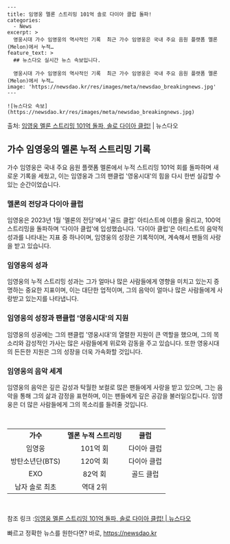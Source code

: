     ---
    title: 임영웅 멜론 스트리밍 101억 솔로 다이아 클럽 돌파!
    categories:
      - News
    excerpt: >
      영웅시대 가수 임영웅의 역사적인 기록  최근 가수 임영웅은 국내 주요 음원 플랫폼 멜론(Melon)에서 누적…
    feature_text: >
      ## 뉴스다오 실시간 뉴스 속보입니다.
    
      영웅시대 가수 임영웅의 역사적인 기록  최근 가수 임영웅은 국내 주요 음원 플랫폼 멜론(Melon)에서 누적…
    image: 'https://newsdao.kr/res/images/meta/newsdao_breakingnews.jpg'
    ---
    
    ![뉴스다오 속보](https://newsdao.kr/res/images/meta/newsdao_breakingnews.jpg)

<p>출처: <a href="https://newsdao.kr/4607" rel="dofollow">임영웅 멜론 스트리밍 101억 돌파, 솔로 다이아 클럽!</a> | 뉴스다오</p>

<h2 data-ke-size="size26">가수 임영웅의 멜론 누적 스트리밍 기록</h2>
<p data-ke-size="size16">가수 임영웅은 국내 주요 음원 플랫폼 멜론에서 누적 스트리밍 101억 회를 돌파하며 새로운 기록을 세웠고, 이는 임영웅과 그의 팬클럽 '영웅시대'의 힘을 다시 한번 실감할 수 있는 순간이었습니다.</p>

<h3>멜론의 전당과 다이아 클럽</h3>
<p data-ke-size="size16">임영웅은 2023년 1월 '멜론의 전당'에서 '골드 클럽' 아티스트에 이름을 올리고, 100억 스트리밍을 돌파하며 '다이아 클럽'에 입성했습니다. '다이아 클럽'은 아티스트의 음악적 성과를 나타내는 지표 중 하나이며, 임영웅의 성장은 기록적이며, 계속해서 팬들의 사랑을 받고 있습니다.</p>

<h3>임영웅의 성과</h3>
<p data-ke-size="size16">임영웅의 누적 스트리밍 성과는 그가 얼마나 많은 사람들에게 영향을 미치고 있는지 증명하는 중요한 지표이며, 이는 대단한 업적이며, 그의 음악이 얼마나 많은 사람들에게 사랑받고 있는지를 나타냅니다.</p>

<h3>임영웅의 성장과 팬클럽 '영웅시대'의 지원</h3>
<p data-ke-size="size16">임영웅의 성공에는 그의 팬클럽 '영웅시대'의 열렬한 지원이 큰 역할을 했으며, 그의 목소리와 감성적인 가사는 많은 사람들에게 위로와 감동을 주고 있습니다. 또한 영웅시대의 든든한 지원은 그의 성장을 더욱 가속화할 것입니다.</p>

<h3>임영웅의 음악 세계</h3>
<p data-ke-size="size16">임영웅의 음악은 깊은 감성과 탁월한 보컬로 많은 팬들에게 사랑을 받고 있으며, 그는 음악을 통해 그의 삶과 감정을 표현하며, 이는 팬들에게 깊은 공감을 불러일으킵니다. 임영웅은 더 많은 사람들에게 그의 목소리를 들려줄 것입니다.</p>

<p data-ke-size="size16">&nbsp;</p>
<table>
	<tbody>
		<tr>
			<td style="text-align: center; height: 17px;"><b>가수</b></td>
			<td style="text-align: center; height: 17px;"><b>멜론 누적 스트리밍</b></td>
			<td style="text-align: center; height: 17px;"><b>클럽</b></td>
		</tr>
		<tr>
			<td style="text-align: center; height: 17px;">임영웅</td>
			<td style="text-align: center; height: 17px;">101억 회</td>
			<td style="text-align: center; height: 17px;">다이아 클럽</td>
		</tr>
		<tr>
			<td style="text-align: center; height: 17px;">방탄소년단(BTS)</td>
			<td style="text-align: center; height: 17px;">120억 회</td>
			<td style="text-align: center; height: 17px;">다이아 클럽</td>
		</tr>
		<tr>
			<td style="text-align: center; height: 17px;">EXO</td>
			<td style="text-align: center; height: 17px;">82억 회</td>
			<td style="text-align: center; height: 17px;">골드 클럽</td>
		</tr>
		<tr>
			<td style="text-align: center; height: 17px;">남자 솔로 최초</td>
			<td style="text-align: center; height: 17px;">역대 2위</td>
			<td style="text-align: center; height: 17px;"></td>
		</tr>
	</tbody>
</table>
<p data-ke-size="size16">&nbsp;</p>

참조 링크 :<a href="https://newsdao.kr/4607">임영웅 멜론 스트리밍 101억 돌파, 솔로 다이아 클럽! | 뉴스다오</a> 

빠르고 정확한 뉴스를 원한다면? 바로, <a href="https://newsdao.kr" rel="dofollow">https://newsdao.kr</a>


    
